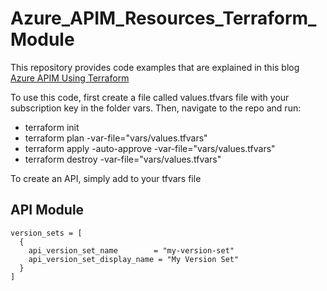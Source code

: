 # Azure_APIM_Resources_Terraform_Module
This repository provides code examples that are explained in this blog [Azure APIM Using Terraform](https://medium.com/@codebob75/azure-apim-using-terraform-f439e93bb4f1)

To use this code, first create a file called values.tfvars file with your subscription key in the folder vars.
Then, navigate to the repo and run:
- terraform init
- terraform plan -var-file="vars/values.tfvars"
- terraform apply -auto-approve -var-file="vars/values.tfvars" 
- terraform destroy -var-file="vars/values.tfvars"

To create an API, simply add to your tfvars file
## API Module

```
version_sets = [
  {
    api_version_set_name        = "my-version-set"
    api_version_set_display_name = "My Version Set"
  }
]
```